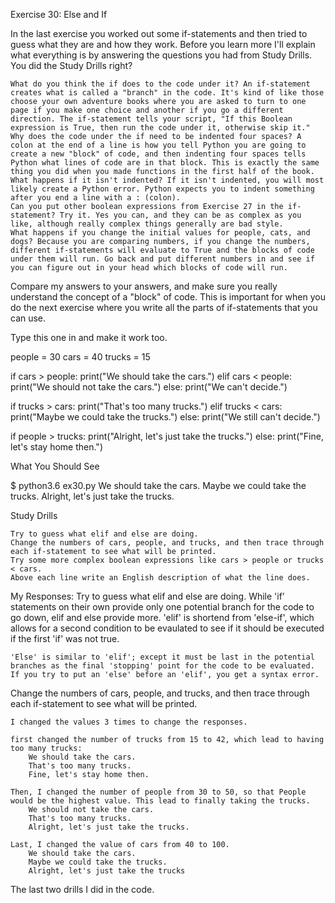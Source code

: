 Exercise 30: Else and If

In the last exercise you worked out some if-statements and then tried to guess what they are and how they work. Before you learn more I'll explain what everything is by answering the questions you had from Study Drills. You did the Study Drills right?

    What do you think the if does to the code under it? An if-statement creates what is called a "branch" in the code. It's kind of like those choose your own adventure books where you are asked to turn to one page if you make one choice and another if you go a different direction. The if-statement tells your script, "If this Boolean expression is True, then run the code under it, otherwise skip it."
    Why does the code under the if need to be indented four spaces? A colon at the end of a line is how you tell Python you are going to create a new "block" of code, and then indenting four spaces tells Python what lines of code are in that block. This is exactly the same thing you did when you made functions in the first half of the book.
    What happens if it isn't indented? If it isn't indented, you will most likely create a Python error. Python expects you to indent something after you end a line with a : (colon).
    Can you put other boolean expressions from Exercise 27 in the if-statement? Try it. Yes you can, and they can be as complex as you like, although really complex things generally are bad style.
    What happens if you change the initial values for people, cats, and dogs? Because you are comparing numbers, if you change the numbers, different if-statements will evaluate to True and the blocks of code under them will run. Go back and put different numbers in and see if you can figure out in your head which blocks of code will run.

Compare my answers to your answers, and make sure you really understand the concept of a "block" of code. This is important for when you do the next exercise where you write all the parts of if-statements that you can use.

Type this one in and make it work too.

people = 30
cars = 40
trucks = 15


if cars > people:
    print("We should take the cars.")
elif cars < people:
    print("We should not take the cars.")
else:
    print("We can't decide.")

if trucks > cars:
    print("That's too many trucks.")
elif trucks < cars:
    print("Maybe we could take the trucks.")
else:
    print("We still can't decide.")

if people > trucks:
    print("Alright, let's just take the trucks.")
else:
    print("Fine, let's stay home then.")

What You Should See

$ python3.6 ex30.py
We should take the cars.
Maybe we could take the trucks.
Alright, let's just take the trucks.

Study Drills

    Try to guess what elif and else are doing.
    Change the numbers of cars, people, and trucks, and then trace through each if-statement to see what will be printed.
    Try some more complex boolean expressions like cars > people or trucks < cars.
    Above each line write an English description of what the line does.


My Responses:
Try to guess what elif and else are doing.
    While 'if' statements on their own provide only one potential branch for the code to go down, elif and else provide more.  'elif' is shortend from 'else-if', which allows for a second condition to be evaulated to see if it should be executed if the first 'if' was not true.

    'Else' is similar to 'elif'; except it must be last in the potential branches as the final 'stopping' point for the code to be evaluated. If you try to put an 'else' before an 'elif', you get a syntax error.

Change the numbers of cars, people, and trucks, and then trace through each if-statement to see what will be printed.

    I changed the values 3 times to change the responses.

    first changed the number of trucks from 15 to 42, which lead to having too many trucks:
        We should take the cars.
        That's too many trucks.
        Fine, let's stay home then.
    
    Then, I changed the number of people from 30 to 50, so that People would be the highest value. This lead to finally taking the trucks.
        We should not take the cars.
        That's too many trucks.
        Alright, let's just take the trucks.

    Last, I changed the value of cars from 40 to 100.
        We should take the cars.
        Maybe we could take the trucks.
        Alright, let's just take the trucks

The last two drills I did in the code.